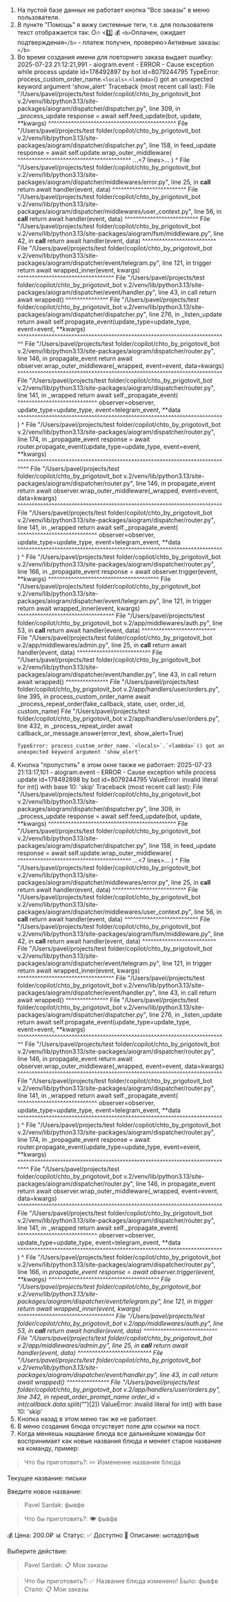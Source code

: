 1. На пустой базе данных не работает кнопка "Все заказы" в меню пользователя.
2. В пункте "Помощь" я вижу системные теги, т.е. для пользователя текст отображается так: О🔥 <2️⃣ 💰 `<b>`Оплачен, ожидает подтверждения`</b>` - платеж получен, проверяю>Активные заказы:`</b>`
3. Во время создания имени для повторниго заказа выдает ошибку:
   2025-07-23 21:12:21,991 - aiogram.event - ERROR - Cause exception while process update id=178492897 by bot id=8079244795
   TypeError: process_custom_order_name.`<locals>`.`<lambda>`() got an unexpected keyword argument 'show_alert'
   Traceback (most recent call last):
   File "/Users/pavel/projects/test folder/copilot/chto_by_prigotovit_bot v.2/venv/lib/python3.13/site-packages/aiogram/dispatcher/dispatcher.py", line 309, in _process_update
   response = await self.feed_update(bot, update, **kwargs)
   ^^^^^^^^^^^^^^^^^^^^^^^^^^^^^^^^^^^^^^^^^^^^^
   File "/Users/pavel/projects/test folder/copilot/chto_by_prigotovit_bot v.2/venv/lib/python3.13/site-packages/aiogram/dispatcher/dispatcher.py", line 158, in feed_update
   response = await self.update.wrap_outer_middleware(
   ^^^^^^^^^^^^^^^^^^^^^^^^^^^^^^^^^^^^^^^^
   ...<7 lines>...
   )
   ^
   File "/Users/pavel/projects/test folder/copilot/chto_by_prigotovit_bot v.2/venv/lib/python3.13/site-packages/aiogram/dispatcher/middlewares/error.py", line 25, in __call__
   return await handler(event, data)
   ^^^^^^^^^^^^^^^^^^^^^^^^^^
   File "/Users/pavel/projects/test folder/copilot/chto_by_prigotovit_bot v.2/venv/lib/python3.13/site-packages/aiogram/dispatcher/middlewares/user_context.py", line 56, in __call__
   return await handler(event, data)
   ^^^^^^^^^^^^^^^^^^^^^^^^^^
   File "/Users/pavel/projects/test folder/copilot/chto_by_prigotovit_bot v.2/venv/lib/python3.13/site-packages/aiogram/fsm/middleware.py", line 42, in __call__
   return await handler(event, data)
   ^^^^^^^^^^^^^^^^^^^^^^^^^^
   File "/Users/pavel/projects/test folder/copilot/chto_by_prigotovit_bot v.2/venv/lib/python3.13/site-packages/aiogram/dispatcher/event/telegram.py", line 121, in trigger
   return await wrapped_inner(event, kwargs)
   ^^^^^^^^^^^^^^^^^^^^^^^^^^^^^^^^^^
   File "/Users/pavel/projects/test folder/copilot/chto_by_prigotovit_bot v.2/venv/lib/python3.13/site-packages/aiogram/dispatcher/event/handler.py", line 43, in call
   return await wrapped()
   ^^^^^^^^^^^^^^^
   File "/Users/pavel/projects/test folder/copilot/chto_by_prigotovit_bot v.2/venv/lib/python3.13/site-packages/aiogram/dispatcher/dispatcher.py", line 276, in _listen_update
   return await self.propagate_event(update_type=update_type, event=event, **kwargs)
   ^^^^^^^^^^^^^^^^^^^^^^^^^^^^^^^^^^^^^^^^^^^^^^^^^^^^^^^^^^^^^^^^^^^^^^^^^^
   File "/Users/pavel/projects/test folder/copilot/chto_by_prigotovit_bot v.2/venv/lib/python3.13/site-packages/aiogram/dispatcher/router.py", line 146, in propagate_event
   return await observer.wrap_outer_middleware(_wrapped, event=event, data=kwargs)
   ^^^^^^^^^^^^^^^^^^^^^^^^^^^^^^^^^^^^^^^^^^^^^^^^^^^^^^^^^^^^^^^^^^^^^^^^
   File "/Users/pavel/projects/test folder/copilot/chto_by_prigotovit_bot v.2/venv/lib/python3.13/site-packages/aiogram/dispatcher/router.py", line 141, in _wrapped
   return await self._propagate_event(
   ^^^^^^^^^^^^^^^^^^^^^^^^^^^^
   observer=observer, update_type=update_type, event=telegram_event, **data
   ^^^^^^^^^^^^^^^^^^^^^^^^^^^^^^^^^^^^^^^^^^^^^^^^^^^^^^^^^^^^^^^^^^^^^^^^
   )
   ^
   File "/Users/pavel/projects/test folder/copilot/chto_by_prigotovit_bot v.2/venv/lib/python3.13/site-packages/aiogram/dispatcher/router.py", line 174, in _propagate_event
   response = await router.propagate_event(update_type=update_type, event=event, **kwargs)
   ^^^^^^^^^^^^^^^^^^^^^^^^^^^^^^^^^^^^^^^^^^^^^^^^^^^^^^^^^^^^^^^^^^^^^^^^^^^^
   File "/Users/pavel/projects/test folder/copilot/chto_by_prigotovit_bot v.2/venv/lib/python3.13/site-packages/aiogram/dispatcher/router.py", line 146, in propagate_event
   return await observer.wrap_outer_middleware(_wrapped, event=event, data=kwargs)
   ^^^^^^^^^^^^^^^^^^^^^^^^^^^^^^^^^^^^^^^^^^^^^^^^^^^^^^^^^^^^^^^^^^^^^^^^
   File "/Users/pavel/projects/test folder/copilot/chto_by_prigotovit_bot v.2/venv/lib/python3.13/site-packages/aiogram/dispatcher/router.py", line 141, in _wrapped
   return await self._propagate_event(
   ^^^^^^^^^^^^^^^^^^^^^^^^^^^^
   observer=observer, update_type=update_type, event=telegram_event, **data
   ^^^^^^^^^^^^^^^^^^^^^^^^^^^^^^^^^^^^^^^^^^^^^^^^^^^^^^^^^^^^^^^^^^^^^^^^
   )
   ^
   File "/Users/pavel/projects/test folder/copilot/chto_by_prigotovit_bot v.2/venv/lib/python3.13/site-packages/aiogram/dispatcher/router.py", line 166, in _propagate_event
   response = await observer.trigger(event, **kwargs)
   ^^^^^^^^^^^^^^^^^^^^^^^^^^^^^^^^^^^^^^^
   File "/Users/pavel/projects/test folder/copilot/chto_by_prigotovit_bot v.2/venv/lib/python3.13/site-packages/aiogram/dispatcher/event/telegram.py", line 121, in trigger
   return await wrapped_inner(event, kwargs)
   ^^^^^^^^^^^^^^^^^^^^^^^^^^^^^^^^^^
   File "/Users/pavel/projects/test folder/copilot/chto_by_prigotovit_bot v.2/app/middlewares/auth.py", line 53, in __call__
   return await handler(event, data)
   ^^^^^^^^^^^^^^^^^^^^^^^^^^
   File "/Users/pavel/projects/test folder/copilot/chto_by_prigotovit_bot v.2/app/middlewares/admin.py", line 25, in __call__
   return await handler(event, data)
   ^^^^^^^^^^^^^^^^^^^^^^^^^^
   File "/Users/pavel/projects/test folder/copilot/chto_by_prigotovit_bot v.2/venv/lib/python3.13/site-packages/aiogram/dispatcher/event/handler.py", line 43, in call
   return await wrapped()
   ^^^^^^^^^^^^^^^
   File "/Users/pavel/projects/test folder/copilot/chto_by_prigotovit_bot v.2/app/handlers/user/orders.py", line 395, in process_custom_order_name
   await _process_repeat_order(fake_callback, state, user, order_id, custom_name)
   File "/Users/pavel/projects/test folder/copilot/chto_by_prigotovit_bot v.2/app/handlers/user/orders.py", line 432, in _process_repeat_order
   await callback_or_message.answer(error_text, show_alert=True)
   ~~~~~~~~~~~~~~~~~~~~~~~~~~^^^^^^^^^^^^^^^^^^^^^^^^^^^^^
   TypeError: process_custom_order_name.`<locals>`.`<lambda>`() got an unexpected keyword argument 'show_alert'
4. Кнопка "пропустить" в этом окне также не работает:
   2025-07-23 21:13:17,101 - aiogram.event - ERROR - Cause exception while process update id=178492898 by bot id=8079244795
   ValueError: invalid literal for int() with base 10: 'skip'
   Traceback (most recent call last):
   File "/Users/pavel/projects/test folder/copilot/chto_by_prigotovit_bot v.2/venv/lib/python3.13/site-packages/aiogram/dispatcher/dispatcher.py", line 309, in _process_update
   response = await self.feed_update(bot, update, **kwargs)
   ^^^^^^^^^^^^^^^^^^^^^^^^^^^^^^^^^^^^^^^^^^^^^
   File "/Users/pavel/projects/test folder/copilot/chto_by_prigotovit_bot v.2/venv/lib/python3.13/site-packages/aiogram/dispatcher/dispatcher.py", line 158, in feed_update
   response = await self.update.wrap_outer_middleware(
   ^^^^^^^^^^^^^^^^^^^^^^^^^^^^^^^^^^^^^^^^
   ...<7 lines>...
   )
   ^
   File "/Users/pavel/projects/test folder/copilot/chto_by_prigotovit_bot v.2/venv/lib/python3.13/site-packages/aiogram/dispatcher/middlewares/error.py", line 25, in __call__
   return await handler(event, data)
   ^^^^^^^^^^^^^^^^^^^^^^^^^^
   File "/Users/pavel/projects/test folder/copilot/chto_by_prigotovit_bot v.2/venv/lib/python3.13/site-packages/aiogram/dispatcher/middlewares/user_context.py", line 56, in __call__
   return await handler(event, data)
   ^^^^^^^^^^^^^^^^^^^^^^^^^^
   File "/Users/pavel/projects/test folder/copilot/chto_by_prigotovit_bot v.2/venv/lib/python3.13/site-packages/aiogram/fsm/middleware.py", line 42, in __call__
   return await handler(event, data)
   ^^^^^^^^^^^^^^^^^^^^^^^^^^
   File "/Users/pavel/projects/test folder/copilot/chto_by_prigotovit_bot v.2/venv/lib/python3.13/site-packages/aiogram/dispatcher/event/telegram.py", line 121, in trigger
   return await wrapped_inner(event, kwargs)
   ^^^^^^^^^^^^^^^^^^^^^^^^^^^^^^^^^^
   File "/Users/pavel/projects/test folder/copilot/chto_by_prigotovit_bot v.2/venv/lib/python3.13/site-packages/aiogram/dispatcher/event/handler.py", line 43, in call
   return await wrapped()
   ^^^^^^^^^^^^^^^
   File "/Users/pavel/projects/test folder/copilot/chto_by_prigotovit_bot v.2/venv/lib/python3.13/site-packages/aiogram/dispatcher/dispatcher.py", line 276, in _listen_update
   return await self.propagate_event(update_type=update_type, event=event, **kwargs)
   ^^^^^^^^^^^^^^^^^^^^^^^^^^^^^^^^^^^^^^^^^^^^^^^^^^^^^^^^^^^^^^^^^^^^^^^^^^
   File "/Users/pavel/projects/test folder/copilot/chto_by_prigotovit_bot v.2/venv/lib/python3.13/site-packages/aiogram/dispatcher/router.py", line 146, in propagate_event
   return await observer.wrap_outer_middleware(_wrapped, event=event, data=kwargs)
   ^^^^^^^^^^^^^^^^^^^^^^^^^^^^^^^^^^^^^^^^^^^^^^^^^^^^^^^^^^^^^^^^^^^^^^^^
   File "/Users/pavel/projects/test folder/copilot/chto_by_prigotovit_bot v.2/venv/lib/python3.13/site-packages/aiogram/dispatcher/router.py", line 141, in _wrapped
   return await self._propagate_event(
   ^^^^^^^^^^^^^^^^^^^^^^^^^^^^
   observer=observer, update_type=update_type, event=telegram_event, **data
   ^^^^^^^^^^^^^^^^^^^^^^^^^^^^^^^^^^^^^^^^^^^^^^^^^^^^^^^^^^^^^^^^^^^^^^^^
   )
   ^
   File "/Users/pavel/projects/test folder/copilot/chto_by_prigotovit_bot v.2/venv/lib/python3.13/site-packages/aiogram/dispatcher/router.py", line 174, in _propagate_event
   response = await router.propagate_event(update_type=update_type, event=event, **kwargs)
   ^^^^^^^^^^^^^^^^^^^^^^^^^^^^^^^^^^^^^^^^^^^^^^^^^^^^^^^^^^^^^^^^^^^^^^^^^^^^
   File "/Users/pavel/projects/test folder/copilot/chto_by_prigotovit_bot v.2/venv/lib/python3.13/site-packages/aiogram/dispatcher/router.py", line 146, in propagate_event
   return await observer.wrap_outer_middleware(_wrapped, event=event, data=kwargs)
   ^^^^^^^^^^^^^^^^^^^^^^^^^^^^^^^^^^^^^^^^^^^^^^^^^^^^^^^^^^^^^^^^^^^^^^^^
   File "/Users/pavel/projects/test folder/copilot/chto_by_prigotovit_bot v.2/venv/lib/python3.13/site-packages/aiogram/dispatcher/router.py", line 141, in _wrapped
   return await self._propagate_event(
   ^^^^^^^^^^^^^^^^^^^^^^^^^^^^
   observer=observer, update_type=update_type, event=telegram_event, **data
   ^^^^^^^^^^^^^^^^^^^^^^^^^^^^^^^^^^^^^^^^^^^^^^^^^^^^^^^^^^^^^^^^^^^^^^^^
   )
   ^
   File "/Users/pavel/projects/test folder/copilot/chto_by_prigotovit_bot v.2/venv/lib/python3.13/site-packages/aiogram/dispatcher/router.py", line 166, in _propagate_event
   response = await observer.trigger(event, **kwargs)
   ^^^^^^^^^^^^^^^^^^^^^^^^^^^^^^^^^^^^^^^
   File "/Users/pavel/projects/test folder/copilot/chto_by_prigotovit_bot v.2/venv/lib/python3.13/site-packages/aiogram/dispatcher/event/telegram.py", line 121, in trigger
   return await wrapped_inner(event, kwargs)
   ^^^^^^^^^^^^^^^^^^^^^^^^^^^^^^^^^^
   File "/Users/pavel/projects/test folder/copilot/chto_by_prigotovit_bot v.2/app/middlewares/auth.py", line 53, in __call__
   return await handler(event, data)
   ^^^^^^^^^^^^^^^^^^^^^^^^^^
   File "/Users/pavel/projects/test folder/copilot/chto_by_prigotovit_bot v.2/app/middlewares/admin.py", line 25, in __call__
   return await handler(event, data)
   ^^^^^^^^^^^^^^^^^^^^^^^^^^
   File "/Users/pavel/projects/test folder/copilot/chto_by_prigotovit_bot v.2/venv/lib/python3.13/site-packages/aiogram/dispatcher/event/handler.py", line 43, in call
   return await wrapped()
   ^^^^^^^^^^^^^^^
   File "/Users/pavel/projects/test folder/copilot/chto_by_prigotovit_bot v.2/app/handlers/user/orders.py", line 342, in repeat_order_prompt_name
   order_id = int(callback.data.split("_")[2])
   ValueError: invalid literal for int() with base 10: 'skip'
5. Кнопка назад в этом меню так же не работает.
6. В меню создания блюда отсуствует поле для ссылки на пост.
7. Когда меняешь нащвание блюда все дальнейшие команды бот воспринимает как новые названия блюда и меняет старое название на команду, пример:

> Что бы приготовить?:
> ✏️ Изменение названия блюда

Текущее название: письки

Введите новое название:

> Pavel Sardak:
> фывфв

> Что бы приготовить?:
> 🍽 фывфв

💰 Цена: 200.0₽
📊 Статус: ✅ Доступно
📄 Описание: ыотадотфыв

Выберите действие:

> Pavel Sardak:
> 📋 Мои заказы

> Что бы приготовить?:
> ✅ Название блюда изменено!
> Было: фывфв
> Стало: 📋 Мои заказы
>
